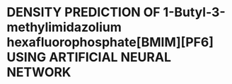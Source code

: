 # DENSITY PREDICTION OF 1-Butyl-3-methylimidazolium hexafluorophosphate[BMIM][PF6] USING ARTIFICIAL NEURAL NETWORK 
